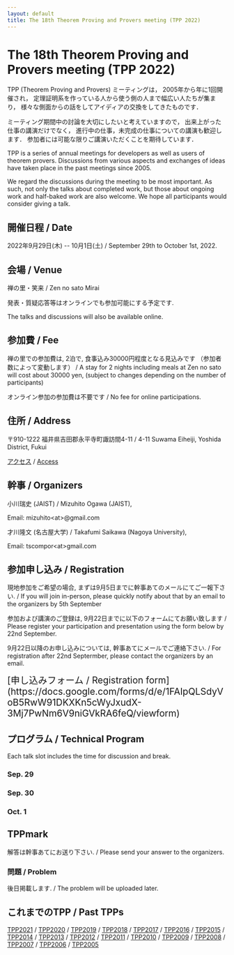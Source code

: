 ```yaml
---
layout: default
title: The 18th Theorem Proving and Provers meeting (TPP 2022)
---
```


# The 18th Theorem Proving and Provers meeting (TPP 2022)

TPP (Theorem Proving and Provers) ミーティングは，
2005年から年に1回開催され，
定理証明系を作っている人から使う側の人まで幅広い人たちが集まり，
様々な側面からの話をしてアイディアの交換をしてきたものです．

ミーティング期間中の討論を大切にしたいと考えていますので，
出来上がった仕事の講演だけでなく，
進行中の仕事，未完成の仕事についての講演も歓迎します．
参加者には可能な限りご講演いただくことを期待しています．

TPP is a series of annual meetings for developers
as well as users of theorem provers.
Discussions from various aspects and exchanges
of ideas have taken place in the past meetings since 2005.

We regard the discussions during the meeting to be most important.
As such, not only the talks about completed work, but those about ongoing 
work and half-baked work are also welcome.
We hope all participants would consider giving a talk.


## 開催日程 / Date
2022年9月29日(木) -- 10月1日(土) / September 29th to October 1st, 2022.

## 会場 / Venue

禅の里・笑来 / Zen no sato Mirai

発表・質疑応答等はオンラインでも参加可能にする予定です.

The talks and discussions will also be available online.

## 参加費 / Fee

禅の里での参加費は, 2泊で, 食事込み30000円程度となる見込みです
（参加者数によって変動します）
/
A stay for 2 nights including meals at Zen no sato will cost about 30000 yen,
(subject to changes depending on the number of participants)

オンライン参加の参加費は不要です / No fee for online participations.

## 住所 / Address

〒910-1222 福井県吉田郡永平寺町諏訪間4-11 / 4-11 Suwama Eiheiji, Yoshida District, Fukui

[アクセス](https://e-machidukuri.co.jp/mirai/map/) / [Access](https://e-machidukuri.co.jp/mirai/map/)

## 幹事 / Organizers

小川瑞史 (JAIST) /
Mizuhito Ogawa (JAIST),

Email: mizuhito&lt;at&gt;@gmail.com

才川隆文 (名古屋大学) /
Takafumi Saikawa (Nagoya University), 

Email: tscompor&lt;at&gt;gmail.com

## 参加申し込み / Registration

現地参加をご希望の場合, まずは9月5日までに幹事あてのメールにてご一報下さい. 
/
If you will join in-person, please quickly notify about that by an email to the organizers by 5th September

参加および講演のご登録は, 9月22日までに以下のフォームにてお願い致します
/
Please register your participation and presentation using the form below by 22nd September.

9月22日以降のお申し込みについては, 幹事あてにメールでご連絡下さい. 
/
For registration after 22nd Septermber, please contact the organizers by an email.

<span style="font-size:150%">
[申し込みフォーム / Registration form](https://docs.google.com/forms/d/e/1FAIpQLSdyVoB5RwW91DKXKn5cWyJxudX-3Mj7PwNm6V9niGVkRA6feQ/viewform)
</span>


## プログラム / Technical Program

Each talk slot includes the time for discussion and break.

### Sep. 29

### Sep. 30

### Oct. 1


<!---
* <time (??:??)> **<title of the talk>** (<duration (?? min)>)([slides](<filename>))([preprint](<filename>))<br/>
   <name> @ <affiliation><br/>
   <abstsract>

* Break (20min)

* <time> **Dinner Party**
-->


## TPPmark

<!---
### 解答 / Solutions
- <author> [<software>](<url>
-->

解答は幹事あてにお送り下さい. / Please send your answer to the organizers.

### 問題 / Problem

後日掲載します. / The problem will be uploaded later.


## これまでのTPP / Past TPPs
[TPP2021](https://t6s.github.io/tpp2021/) /
[TPP2020](https://aabaa.github.io/tpp2020/) /
[TPP2019](https://akihisayamada.github.io/tpp2019/) /
[TPP2018](https://ksk.github.io/tpp2018/) /
[TPP2017](https://aigarashi.github.io/TPP2017/) /
[TPP2016](http://pllab.is.ocha.ac.jp/~asai/tpp2016/) /
[TPP2015](https://sites.google.com/a/progsci.info.kanagawa-u.ac.jp/tpp2015/) /
[TPP2014](https://imi.kyushu-u.ac.jp/lasm/tpp2014/) /
[TPP2013](https://www.cs.shinshu-u.ac.jp/~okazaki/TPP2013/index.html) /
[TPP2012](https://www.math.s.chiba-u.ac.jp/tpp2012/) /
[TPP2011](https://staff.aist.go.jp/reynald.affeldt/tpp2011/) /
[TPP2010](https://www.math.nagoya-u.ac.jp/~garrigue/tpp10/) /
[TPP2009](https://ist.ksc.kwansei.ac.jp/~ktaka/TPP09/TPP09.html) /
[TPP2008](http://www.score.cs.tsukuba.ac.jp/~minamide/tpp/) /
[TPP2007](http://www.score.cs.tsukuba.ac.jp/~minamide/tpp/tpp07/index.html) /
[TPP2006](https://www.jaist.ac.jp/joint-workshop/TPSmeeting/2006_11/program.html) /
[TPP2005](https://www.jaist.ac.jp/joint-workshop/TPSmeeting/2005_11/program.html)
